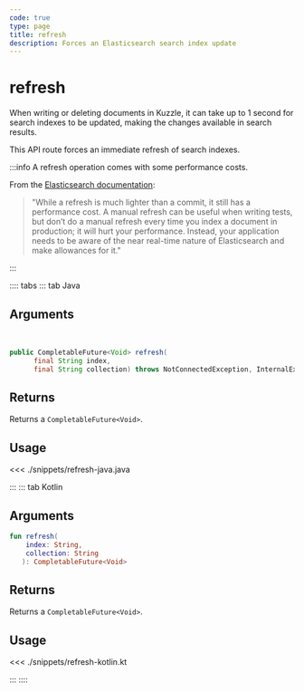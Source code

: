 ```yaml
---
code: true
type: page
title: refresh
description: Forces an Elasticsearch search index update
---
```


# refresh

When writing or deleting documents in Kuzzle, it can take up to 1 second for search indexes to be updated, making the changes available in search results.

This API route forces an immediate refresh of search indexes.

:::info
A refresh operation comes with some performance costs.

From the [Elasticsearch documentation](https://www.elastic.co/guide/en/elasticsearch/reference/7.4/docs-refresh.html):
> "While a refresh is much lighter than a commit, it still has a performance cost. A manual refresh can be useful when writing tests, but don’t do a manual refresh every time you index a document in production; it will hurt your performance. Instead, your application needs to be aware of the near real-time nature of Elasticsearch and make allowances for it."

:::

:::: tabs
::: tab Java

## Arguments

<br/>

```java
public CompletableFuture<Void> refresh(
      final String index,
      final String collection) throws NotConnectedException, InternalException
```

## Returns

Returns a `CompletableFuture<Void>`.

## Usage

<<< ./snippets/refresh-java.java

:::
::: tab Kotlin

## Arguments

```kotlin
fun refresh(
    index: String,
    collection: String
   ): CompletableFuture<Void>
```

## Returns

Returns a `CompletableFuture<Void>`.

## Usage

<<< ./snippets/refresh-kotlin.kt

:::
::::
